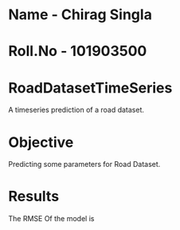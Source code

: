 # Name - Chirag Singla
# Roll.No - 101903500

# RoadDatasetTimeSeries
A timeseries prediction of a road dataset.

# Objective
Predicting some parameters for Road Dataset.

# Results
The RMSE Of the model is 

